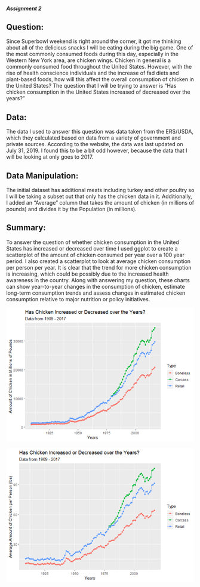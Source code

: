 ##### Assignment 2

## Question:

Since Superbowl weekend is right around the corner, it got me thinking
about all of the delicious snacks I will be eating during the big game.
One of the most commonly consumed foods during this day, especially in
the Western New York area, are chicken wings. Chicken in general is a
commonly consumed food throughout the United States. However, with the
rise of health conscience individuals and the increase of fad diets and
plant-based foods, how will this affect the overall consumption of
chicken in the United States? The question that I will be trying to
answer is “Has chicken consumption in the United States increased of
decreased over the years?”

## Data:

The data I used to answer this question was data taken from the
ERS/USDA, which they calculated based on data from a variety of
government and private sources. According to the website, the data was
last updated on July 31, 2019. I found this to be a bit odd however,
because the data that I will be looking at only goes to 2017.

## Data Manipulation:

The initial dataset has additional meats including turkey and other
poultry so I will be taking a subset out that only has the chicken data
in it. Additionally, I added an “Average” column that takes the amount of
chicken (in millions of pounds) and divides it by the Population (in
millions).

## Summary:

To answer the question of whether chicken consumption in the United
States has increased or decreased over time I used ggplot to create a
scatterplot of the amount of chicken consumed per year over a 100 year
period. I also created a scatterplot to look at average chicken
consumption per person per year. It is clear that the trend for more
chicken consumption is increasing, which could be possibly due to the
increased health awareness in the country. Along with answering my
question, these charts can show year-to-year changes in the consumption
of chicken, estimate long-term consumption trends and assess changes in
estimated chicken consumption relative to major nutrition or policy
initiatives.

![](Assignment2_files/figure-gfm/Chicken%20Consumption%20per%20Year%20-1.png)<!-- -->

![](Assignment2_files/figure-gfm/Average%20Chicken%20Consumption%20per%20Person%20per%20Year-1.png)<!-- -->
